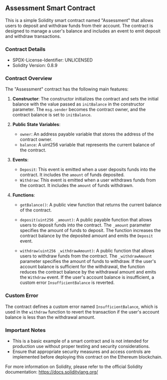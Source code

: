 ## Assessment Smart Contract

This is a simple Solidity smart contract named "Assessment" that allows users to deposit and withdraw funds from their account. The contract is designed to manage a user's balance and includes an event to emit deposit and withdraw transactions.

### Contract Details

- SPDX-License-Identifier: UNLICENSED
- Solidity Version: 0.8.9

### Contract Overview

The "Assessment" contract has the following main features:

1. **Constructor**: The constructor initializes the contract and sets the initial balance with the value passed as `initBalance` in the constructor parameter. The `msg.sender` becomes the contract owner, and the contract balance is set to `initBalance`.

2. **Public State Variables**:
   - `owner`: An address payable variable that stores the address of the contract owner.
   - `balance`: A uint256 variable that represents the current balance of the contract.

3. **Events**:
   - `Deposit`: This event is emitted when a user deposits funds into the contract. It includes the `amount` of funds deposited.
   - `Withdraw`: This event is emitted when a user withdraws funds from the contract. It includes the `amount` of funds withdrawn.

4. **Functions**:
   - `getBalance()`: A public view function that returns the current balance of the contract.

   - `deposit(uint256 _amount)`: A public payable function that allows users to deposit funds into the contract. The `_amount` parameter specifies the amount of funds to deposit. The function increases the contract balance by the deposited amount and emits the `Deposit` event.

   - `withdraw(uint256 _withdrawAmount)`: A public function that allows users to withdraw funds from the contract. The `_withdrawAmount` parameter specifies the amount of funds to withdraw. If the user's account balance is sufficient for the withdrawal, the function reduces the contract balance by the withdrawal amount and emits the `Withdraw` event. If the user's account balance is insufficient, a custom error `InsufficientBalance` is reverted.

### Custom Error

The contract defines a custom error named `InsufficientBalance`, which is used in the `withdraw` function to revert the transaction if the user's account balance is less than the withdrawal amount.

### Important Notes

- This is a basic example of a smart contract and is not intended for production use without proper testing and security considerations.
- Ensure that appropriate security measures and access controls are implemented before deploying this contract on the Ethereum blockchain.

For more information on Solidity, please refer to the official Solidity documentation: https://docs.soliditylang.org/

